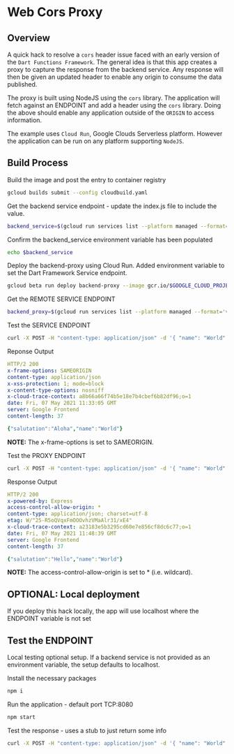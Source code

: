 # Web Cors Proxy

## Overview

A quick hack to resolve a `cors` header issue faced with an early version of the `Dart Functions Framework`.
The general idea is that this app creates a proxy to capture the response from the backend service.
Any response will then be given an updated header to enable any origin to consume the data published.

The proxy is built using NodeJS using the `cors` library. 
The application will fetch against an ENDPOINT and add a header using the `cors` library.
Doing the above should enable any application outside of the `ORIGIN` to access information. 

The example uses `Cloud Run`, Google Clouds Serverless platform.
However the application can be run on any platform supporting `NodeJS`.

## Build Process

Build the image and post the entry to container registry
```bash
gcloud builds submit --config cloudbuild.yaml
```

Get the backend service endpoint - update the index.js file to include the value.
```bash
backend_service=$(gcloud run services list --platform managed --format='value(URL)' --filter='backend-service')
```

Confirm the backend_service environment variable has been populated
```bash
echo $backend_service
```

Deploy the backend-proxy using Cloud Run.
Added environment variable to set the Dart Framework Service endpoint.
```bash
gcloud beta run deploy backend-proxy --image gcr.io/$GOOGLE_CLOUD_PROJECT/backend-proxy --platform managed --region us-central1 --allow-unauthenticated --set-env-vars "ENDPOINT=$backend_service"
```

Get the REMOTE SERVICE ENDPOINT
```bash
backend_proxy=$(gcloud run services list --platform managed --format='value(URL)' --filter='backend-proxy')
```

Test the SERVICE ENDPOINT
```bash
curl -X POST -H "content-type: application/json" -d '{ "name": "World" }' -i -w "\n" $backend_service
```

Reponse Output
```yaml
HTTP/2 200
x-frame-options: SAMEORIGIN
content-type: application/json
x-xss-protection: 1; mode=block
x-content-type-options: nosniff
x-cloud-trace-context: a8b66a66f74b5e18e7b4cbef6b82df96;o=1
date: Fri, 07 May 2021 11:33:05 GMT
server: Google Frontend
content-length: 37

{"salutation":"Aloha","name":"World"}
```

__NOTE:__ The x-frame-options is set to SAMEORIGIN. 


Test the PROXY ENDPOINT
```bash
curl -X POST -H "content-type: application/json" -d '{ "name": "World" }' -i -w "\n" $backend_proxy
```

Response Output
```yaml
HTTP/2 200
x-powered-by: Express
access-control-allow-origin: *
content-type: application/json; charset=utf-8
etag: W/"25-R5oQVqxFmOOOvhzVMaAlr31/xE4"
x-cloud-trace-context: a23183e5b3295cd60e7e856cf8dc6c77;o=1
date: Fri, 07 May 2021 11:48:39 GMT
server: Google Frontend
content-length: 37

{"salutation":"Hello","name":"World"}
```

__NOTE:__ The access-control-allow-origin is set to * (i.e. wildcard). 

## OPTIONAL: Local deployment
If you deploy this hack locally, the app will use localhost where the ENDPOINT variable is not set


## Test the ENDPOINT

Local testing optional setup. 
If a backend service is not provided as an environment variable, the setup defaults to localhost.

Install the necessary packages
```bash
npm i
```

Run the application - default port TCP:8080
```bash
npm start
```

Test the response - uses a stub to just return some info

```bash
curl -X POST -H "content-type: application/json" -d '{ "name": "World" }' -i -w "\n" localhost:8080
```

